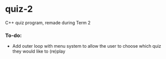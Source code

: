 # quiz-2
C++ quiz program, remade during Term 2

### To-do:
- Add outer loop with menu system to allow the user to choose which quiz they would like to (re)play